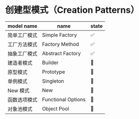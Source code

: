 # 创建型模式（Creation Patterns）

| model name | name               | state |
|------------|--------------------|-------|
| 简单工厂模式     | Simple Factory     | ✅     |
| 工厂方法模式     | Factory Method     | ✅     |
| 抽象工厂模式     | Abstract Factory   | ✅     |
| 建造者模式      | Builder            | 📝    |
| 原型模式       | Prototype          | 📝    |
| 单例模式       | Singleton          | 📝    |
| New 模式     | New                | 📝    |
| 函数选项模式     | Functional Options | 📝    |
| 对象池模式      | Object Pool        | 📝    |
